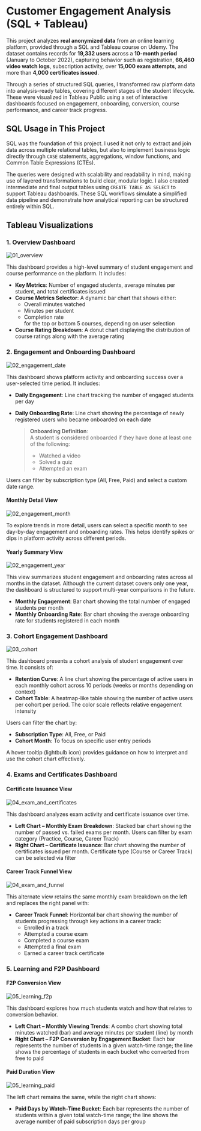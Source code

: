# Customer Engagement Analysis (SQL + Tableau)

This project analyzes **real anonymized data** from an online learning platform, provided through a SQL and Tableau course on Udemy. The dataset contains records for **19,332 users** across a **10-month period** (January to October 2022), capturing behavior such as registration, **66,460 video watch logs**, subscription activity, over **15,000 exam attempts**, and more than **4,000 certificates issued**.

Through a series of structured SQL queries, I transformed raw platform data into analysis-ready tables, covering different stages of the student lifecycle. These were visualized in Tableau Public using a set of interactive dashboards focused on engagement, onboarding, conversion, course performance, and career track progress.



## SQL Usage in This Project

SQL was the foundation of this project. I used it not only to extract and join data across multiple relational tables, but also to implement business logic directly through `CASE` statements, aggregations, window functions, and Common Table Expressions (CTEs).

The queries were designed with scalability and readability in mind, making use of layered transformations to build clear, modular logic. I also created intermediate and final output tables using `CREATE TABLE AS SELECT` to support Tableau dashboards. These SQL workflows simulate a simplified data pipeline and demonstrate how analytical reporting can be structured entirely within SQL.



## Tableau Visualizations

### 1. Overview Dashboard

![01_overview](./screenshots/01_overview.png)

This dashboard provides a high-level summary of student engagement and course performance on the platform. It includes:

- **Key Metrics**: Number of engaged students, average minutes per student, and total certificates issued
- **Course Metrics Selector**: A dynamic bar chart that shows either:
  - Overall minutes watched
  - Minutes per student
  - Completion rate  
  for the top or bottom 5 courses, depending on user selection
- **Course Rating Breakdown**: A donut chart displaying the distribution of course ratings along with the average rating

### 2. Engagement and Onboarding Dashboard

![02_engagement_date](./screenshots/02_engagement_date.png)

This dashboard shows platform activity and onboarding success over a user-selected time period. It includes:

- **Daily Engagement**: Line chart tracking the number of engaged students per day  

- **Daily Onboarding Rate**: Line chart showing the percentage of newly registered users who became onboarded on each date

  > **Onboarding Definition**:  
  > A student is considered onboarded if they have done at least one of the following:  
  >
  > - Watched a video  
  > - Solved a quiz  
  > - Attempted an exam

Users can filter by subscription type (All, Free, Paid) and select a custom date range.

#### Monthly Detail View

![02_engagement_month](./screenshots/02_engagement_month.png)

To explore trends in more detail, users can select a specific month to see day-by-day engagement and onboarding rates. This helps identify spikes or dips in platform activity across different periods.

#### Yearly Summary View

![02_engagement_year](./screenshots/02_engagement_year.png)

This view summarizes student engagement and onboarding rates across all months in the dataset. Although the current dataset covers only one year, the dashboard is structured to support multi-year comparisons in the future.

- **Monthly Engagement**: Bar chart showing the total number of engaged students per month
- **Monthly Onboarding Rate**: Bar chart showing the average onboarding rate for students registered in each month

### 3. Cohort Engagement Dashboard

![03_cohort](./screenshots/03_cohort.png)

This dashboard presents a cohort analysis of student engagement over time. It consists of:

- **Retention Curve**: A line chart showing the percentage of active users in each monthly cohort across 10 periods (weeks or months depending on context)
- **Cohort Table**: A heatmap-like table showing the number of active users per cohort per period. The color scale reflects relative engagement intensity

Users can filter the chart by:
- **Subscription Type**: All, Free, or Paid
- **Cohort Month**: To focus on specific user entry periods

A hover tooltip (lightbulb icon) provides guidance on how to interpret and use the cohort chart effectively.

### 4. Exams and Certificates Dashboard

#### Certificate Issuance View

![04_exam_and_certificates](./screenshots/04_exam_and_certificates.png)

This dashboard analyzes exam activity and certificate issuance over time.

- **Left Chart – Monthly Exam Breakdown**: Stacked bar chart showing the number of passed vs. failed exams per month. Users can filter by exam category (Practice, Course, Career Track)
- **Right Chart – Certificate Issuance**: Bar chart showing the number of certificates issued per month. Certificate type (Course or Career Track) can be selected via filter

#### Career Track Funnel View

![04_exam_and_funnel](./screenshots/04_exam_and_funnel.png)

This alternate view retains the same monthly exam breakdown on the left and replaces the right panel with:

- **Career Track Funnel**: Horizontal bar chart showing the number of students progressing through key actions in a career track:
  - Enrolled in a track
  - Attempted a course exam
  - Completed a course exam
  - Attempted a final exam
  - Earned a career track certificate

### 5. Learning and F2P Dashboard

#### F2P Conversion View

![05_learning_f2p](./screenshots/05_learning_f2p.png)

This dashboard explores how much students watch and how that relates to conversion behavior.

- **Left Chart – Monthly Viewing Trends**: A combo chart showing total minutes watched (bar) and average minutes per student (line) by month
- **Right Chart – F2P Conversion by Engagement Bucket**: Each bar represents the number of students in a given watch-time range; the line shows the percentage of students in each bucket who converted from free to paid

#### Paid Duration View

![05_learning_paid](./screenshots/05_learning_paid.png)

The left chart remains the same, while the right chart shows:

- **Paid Days by Watch-Time Bucket**: Each bar represents the number of students within a given total watch-time range; the line shows the average number of paid subscription days per group

